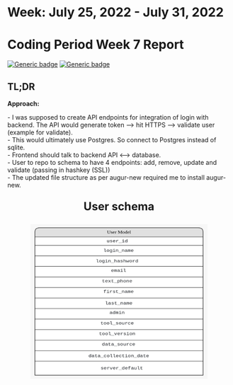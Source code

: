 # Week: July 25, 2022 - July 31, 2022
# Coding Period Week 7 Report
[![Generic badge](https://img.shields.io/badge/Status-Done-<>.svg)](https://shields.io/)
[![Generic badge](https://img.shields.io/badge/Last_Updated_(IST)-July_31,_2022-e10b95.svg)](https://shields.io/)

## TL;DR

<b>Approach:</b>
<p>- I was supposed to create API endpoints for integration of login with backend. The API would generate token --> hit HTTPS --> validate user (example for validate). <br>
- This would ultimately use Postgres. So connect to Postgres instead of sqlite.<br>
- Frontend should talk to backend API <--> database.<br>
- User to repo to schema to have 4 endpoints: add, remove, update and validate (passing in hashkey (SSL))<br>
- The updated file structure as per augur-new required me to install augur-new.
<p align="center" style="font-size:25px"> <b> User schema </b> <p>
<p align="center">
    <img src="project/assets/schema.jpeg" width="400" height="350"> 
</p>